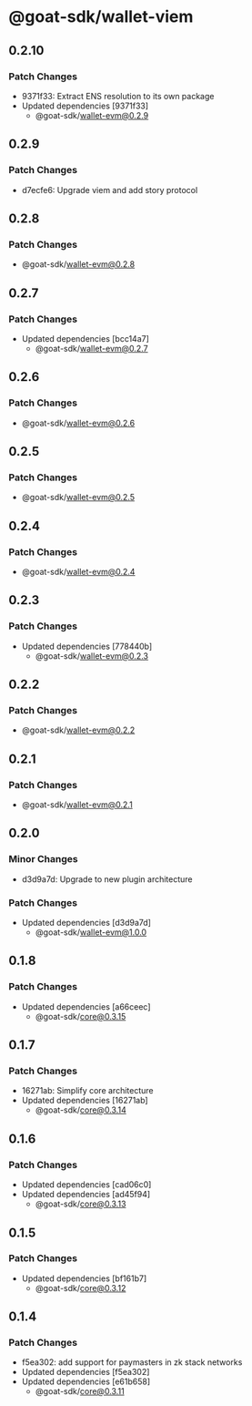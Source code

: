 # @goat-sdk/wallet-viem

## 0.2.10

### Patch Changes

- 9371f33: Extract ENS resolution to its own package
- Updated dependencies [9371f33]
  - @goat-sdk/wallet-evm@0.2.9

## 0.2.9

### Patch Changes

- d7ecfe6: Upgrade viem and add story protocol

## 0.2.8

### Patch Changes

- @goat-sdk/wallet-evm@0.2.8

## 0.2.7

### Patch Changes

- Updated dependencies [bcc14a7]
  - @goat-sdk/wallet-evm@0.2.7

## 0.2.6

### Patch Changes

- @goat-sdk/wallet-evm@0.2.6

## 0.2.5

### Patch Changes

- @goat-sdk/wallet-evm@0.2.5

## 0.2.4

### Patch Changes

- @goat-sdk/wallet-evm@0.2.4

## 0.2.3

### Patch Changes

- Updated dependencies [778440b]
  - @goat-sdk/wallet-evm@0.2.3

## 0.2.2

### Patch Changes

- @goat-sdk/wallet-evm@0.2.2

## 0.2.1

### Patch Changes

- @goat-sdk/wallet-evm@0.2.1

## 0.2.0

### Minor Changes

- d3d9a7d: Upgrade to new plugin architecture

### Patch Changes

- Updated dependencies [d3d9a7d]
  - @goat-sdk/wallet-evm@1.0.0

## 0.1.8

### Patch Changes

- Updated dependencies [a66ceec]
  - @goat-sdk/core@0.3.15

## 0.1.7

### Patch Changes

- 16271ab: Simplify core architecture
- Updated dependencies [16271ab]
  - @goat-sdk/core@0.3.14

## 0.1.6

### Patch Changes

- Updated dependencies [cad06c0]
- Updated dependencies [ad45f94]
  - @goat-sdk/core@0.3.13

## 0.1.5

### Patch Changes

- Updated dependencies [bf161b7]
  - @goat-sdk/core@0.3.12

## 0.1.4

### Patch Changes

- f5ea302: add support for paymasters in zk stack networks
- Updated dependencies [f5ea302]
- Updated dependencies [e61b658]
  - @goat-sdk/core@0.3.11
